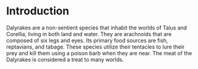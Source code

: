 # Introduction

Dalyrakes are a non-sentient species that inhabit the worlds of Talus and Corellia, living in both land and water.
They are arachnoids that are composed of six legs and eyes.
Its primary food sources are fish, reptavians, and tabage.
These species utilize their tentacles to lure their prey and kill them using a poison barb when they are near.
The meat of the Dalyrakes is considered a treat to many worlds.
